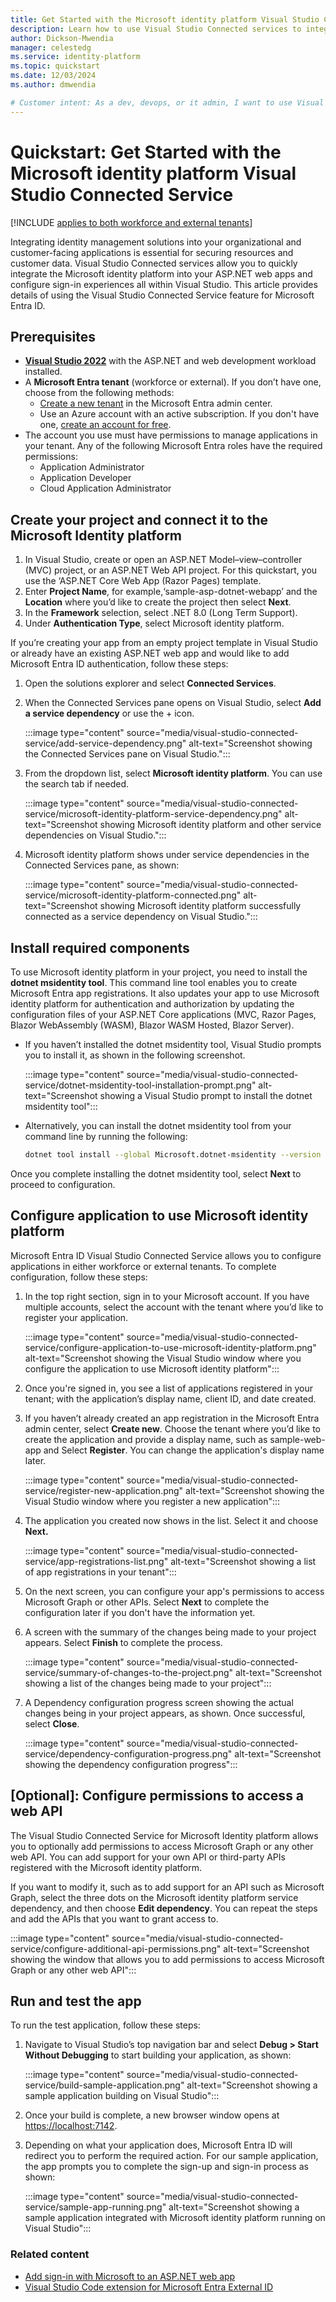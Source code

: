 ```yaml
---
title: Get Started with the Microsoft identity platform Visual Studio Connected Service
description: Learn how to use Visual Studio Connected services to integrate Microsoft Entra ID into your applications right from your development environment.
author: Dickson-Mwendia
manager: celestedg
ms.service: identity-platform
ms.topic: quickstart
ms.date: 12/03/2024
ms.author: dmwendia

# Customer intent: As a dev, devops, or it admin, I want to use Visual Studio Connected services to integrate Microsoft Entra ID authentication into my application
---
```


# Quickstart: Get Started with the Microsoft identity platform Visual Studio Connected Service

[!INCLUDE [applies to both workforce and external tenants](../includes/applies-to-workforce-external.md)]

Integrating identity management solutions into your organizational and customer-facing applications is essential for securing resources and customer data. Visual Studio Connected services allow you to quickly integrate the Microsoft identity platform into your ASP.NET web apps and configure sign-in experiences all within Visual Studio. This article provides details of using the Visual Studio Connected Service feature for Microsoft Entra ID.

## Prerequisites

- [**Visual Studio 2022**](https://visualstudio.microsoft.com/downloads/) with the ASP.NET and web development workload installed.
- A **Microsoft Entra tenant** (workforce or external). If you don’t have one, choose from the following methods:
  - [Create a new tenant](how-to-create-external-tenant-portal.md) in the Microsoft Entra admin center.
  - Use an Azure account with an active subscription. If you don't have one, [create an account for free](https://azure.microsoft.com/free/).
- The account you use must have permissions to manage applications in your tenant. Any of the following Microsoft Entra roles have the required permissions:
  - Application Administrator
  - Application Developer
  - Cloud Application Administrator

## Create your project and connect it to the Microsoft Identity platform

1. In Visual Studio, create or open an ASP.NET Model–view–controller (MVC) project, or an ASP.NET Web API project. For this quickstart, you use the ‘ASP.NET Core Web App (Razor Pages) template.
1. Enter **Project Name**, for example,‘sample-asp-dotnet-webapp’ and the **Location** where you’d like to create the project then select **Next**.
1. In the **Framework** selection, select .NET 8.0 (Long Term Support).
1. Under **Authentication Type**, select Microsoft identity platform.

If you’re creating your app from an empty project template in Visual Studio or already have an existing ASP.NET web app and would like to add Microsoft Entra ID authentication, follow these steps:

1.  Open the solutions explorer and select **Connected Services**.
1.  When the Connected Services pane opens on Visual Studio, select **Add a service dependency** or use the + icon.
 
    :::image type="content" source="media/visual-studio-connected-service/add-service-dependency.png" alt-text="Screenshot showing the Connected Services pane on Visual Studio.":::

1.  From the dropdown list, select **Microsoft identity platform**. You can use the search tab if needed.

    :::image type="content" source="media/visual-studio-connected-service/microsoft-identity-platform-service-dependency.png" alt-text="Screenshot showing Microsoft identity platform and other service dependencies on Visual Studio.":::

1.  Microsoft identity platform shows under service dependencies in the Connected Services pane, as shown:
 
    :::image type="content" source="media/visual-studio-connected-service/microsoft-identity-platform-connected.png" alt-text="Screenshot showing Microsoft identity platform successfully connected as a service dependency on Visual Studio.":::

## Install required components

To use Microsoft identity platform in your project, you need to install the **dotnet msidentity tool**. This command line tool enables you to create Microsoft Entra app registrations. It also updates your app to use Microsoft identity platform for authentication and authorization by updating the configuration files of your ASP.NET Core applications (MVC, Razor Pages, Blazor WebAssembly (WASM), Blazor WASM Hosted, Blazor Server).

- If you haven’t installed the dotnet msidentity tool, Visual Studio prompts you to install it, as shown in the following screenshot.
 
    :::image type="content" source="media/visual-studio-connected-service/dotnet-msidentity-tool-installation-prompt.png" alt-text="Screenshot showing a Visual Studio prompt to install the dotnet msidentity tool":::

- Alternatively, you can install the dotnet msidentity tool from your command line by running the following:

  ```sh
  dotnet tool install --global Microsoft.dotnet-msidentity --version 2.0.8
  ```

Once you complete installing the dotnet msidentity tool, select **Next** to proceed to configuration.

## Configure application to use Microsoft identity platform

Microsoft Entra ID Visual Studio Connected Service allows you to configure applications in either workforce or external tenants. To complete configuration, follow these steps:

1. In the top right section, sign in to your Microsoft account. If you have multiple accounts, select the account with the tenant where you’d like to register your application.

    :::image type="content" source="media/visual-studio-connected-service/configure-application-to-use-microsoft-identity-platform.png" alt-text="Screenshot showing the Visual Studio window where you configure the application to use Microsoft identity platform":::

1. Once you're signed in, you see a list of applications registered in your tenant; with the application’s display name, client ID, and date created.
1. If you haven’t already created an app registration in the Microsoft Entra admin center, select **Create new**. Choose the tenant where you’d like to create the application and provide a display name, such as sample-web-app and Select **Register**. You can change the application's display name later. 

    :::image type="content" source="media/visual-studio-connected-service/register-new-application.png" alt-text="Screenshot showing the Visual Studio window where you register a new application":::

1. The application you created now shows in the list. Select it and choose **Next.**

    :::image type="content" source="media/visual-studio-connected-service/app-registrations-list.png" alt-text="Screenshot showing a list of app registrations in your tenant":::

1. On the next screen, you can configure your app's permissions to access Microsoft Graph or other APIs. Select **Next** to complete the configuration later if you don't have the information yet.
1. A screen with the summary of the changes being made to your project appears. Select **Finish** to complete the process.

    :::image type="content" source="media/visual-studio-connected-service/summary-of-changes-to-the-project.png" alt-text="Screenshot showing a list of the changes being made to your project":::

1. A Dependency configuration progress screen showing the actual changes being in your project appears, as shown. Once successful, select **Close**.

    :::image type="content" source="media/visual-studio-connected-service/dependency-configuration-progress.png" alt-text="Screenshot showing the dependency configuration progress":::

## [Optional]: Configure permissions to access a web API

The Visual Studio Connected Service for Microsoft Identity platform allows you to optionally add permissions to access Microsoft Graph or any other web API. You can add support for your own API or third-party APIs registered with the Microsoft identity platform.

If you want to modify it, such as to add support for an API such as Microsoft Graph, select the three dots on the Microsoft identity platform service dependency, and then choose **Edit dependency**. You can repeat the steps and add the APIs that you want to grant access to.

:::image type="content" source="media/visual-studio-connected-service/configure-additional-api-permissions.png" alt-text="Screenshot showing the window that allows you to add permissions to access Microsoft Graph or any other web API":::

## Run and test the app

To run the test application, follow these steps:

1. Navigate to Visual Studio’s top navigation bar and select **Debug > Start Without Debugging** to start building your application, as shown:

    :::image type="content" source="media/visual-studio-connected-service/build-sample-application.png" alt-text="Screenshot showing a sample application building on Visual Studio":::

1. Once your build is complete, a new browser window opens at [https://localhost:7142](https://localhost:7142).
1. Depending on what your application does, Microsoft Entra ID will redirect you to perform the required action. For our sample application, the app prompts you to complete the sign-up and sign-in process as shown:

    :::image type="content" source="media/visual-studio-connected-service/sample-app-running.png" alt-text="Screenshot showing a sample application integrated with Microsoft identity platform running on Visual Studio":::

### Related content

*	[Add sign-in with Microsoft to an ASP.NET web app](~/identity-platform/quickstart-v2-aspnet-webapp.md)
*	[Visual Studio Code extension for Microsoft Entra External ID](visual-studio-code-extension.md)